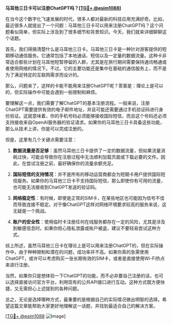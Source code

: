 **马耳他三日卡可以注册ChatGPT吗？[[TG💪+ @esim1088](https://t.me/s/esim1088)]**

在当今这个数字化飞速发展的时代，很多人都对最新的科技应用充满好奇。比如，最近很多人就提出了一个问题：马耳他三日卡可以用来注册ChatGPT吗？这个问题看似简单，但实际上涉及到了很多细节和背景知识。今天，我们就来详细聊聊这个话题。

首先，我们得搞清楚什么是马耳他三日卡。马耳他三日卡是一种针对游客提供的短期移动通信服务。它通常包括了本地通话、短信以及一定量的数据流量。这种卡非常适合那些计划在马耳他短暂停留的人群，尤其是在旅行期间需要保持通讯畅通或者使用网络的情况下。不过，它的主要功能还是集中在基础的通信服务上，而不是为了满足特定的互联网需求而设计的。

那么，问题来了，这样的卡能不能用来注册ChatGPT呢？答案是：理论上是可以的，但实际操作中可能会遇到一些限制和麻烦。

要理解这一点，我们需要了解ChatGPT的基本注册流程。一般来说，注册ChatGPT需要提供有效的电子邮件地址，并且可能还需要通过手机验证码进行身份验证。这就意味着，你的手机号码必须能够接收国际短信，而且这个号码还必须支持接收来自OpenAI服务器的验证请求。如果你的马耳他三日卡具备这些功能，那么从技术上讲，你是可以完成注册的。

但是，这里有几个关键点需要注意：

1. **数据流量是否足够**：虽然马耳他三日卡提供了一定的数据流量，但如果流量消耗过快，可能会导致你在注册过程中无法顺利加载页面或下载必要的文件。因此，在尝试注册之前，最好确保你的流量余额充足。

2. **国际短信的支持情况**：并不是所有的移动运营商都会为短期卡用户提供国际短信服务。如果你的马耳他三日卡不支持国际短信，那么即使你有可用的流量，也可能无法接收到ChatGPT发送的验证码。

3. **网络稳定性**：有时候，即使是正常的SIM卡，在某些地区也可能因为信号不佳而导致连接不稳定。对于像ChatGPT这样对网络环境要求较高的服务来说，这无疑是一个挑战。

4. **账户的安全性**：使用临时卡注册任何在线服务都存在一定的风险，尤其是涉及到敏感信息时。如果你担心隐私泄露或账户被盗，建议不要轻易尝试这种方式。

综上所述，虽然马耳他三日卡在理论上是可以用来注册ChatGPT的，但在实际操作中，由于种种限制和潜在的问题，成功率并不高。如果你真的急需使用ChatGPT，或许可以考虑购买一张长期有效的SIM卡，或者是直接使用Wi-Fi热点来进行注册。

当然，如果你只是想体验一下ChatGPT的功能，而不必非要自己注册的话，也可以选择直接访问官方平台，利用现有的公共API接口进行互动。这种方式既方便快捷，又无需担心上述提到的各种问题。

总之，无论是选择哪种方式，最重要的是根据自己的实际情况做出明智的选择。希望这篇文章能帮助大家更好地理解这一话题，并找到最适合自己的解决方案。

[[TG💪+ @esim1088](https://t.me/s/esim1088) ![Image](https://i.postimg.cc/4NQfJmqS/Snipaste-2025-05-13-00-14-12.png)]